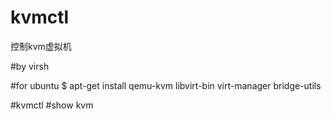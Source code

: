 # kvmctl
控制kvm虚拟机

#by virsh

#for ubuntu
$ apt-get install qemu-kvm libvirt-bin virt-manager bridge-utils

#kvmctl
#show kvm

